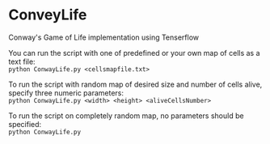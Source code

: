 # ConveyLife
Conway's Game of Life implementation using Tenserflow

You can run the script with one of predefined or your own map of cells as a text file:<br/>
`python ConwayLife.py <cellsmapfile.txt>`

To run the script with random map of desired size and number of cells alive, specify three numeric parameters:<br/>
`python ConwayLife.py <width> <height> <aliveCellsNumber>`
  
To run the script on completely random map, no parameters should be specified:<br/>
`python ConwayLife.py`
